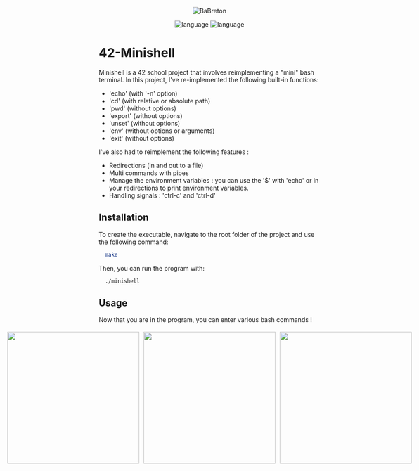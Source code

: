 <p align="center">
  <img src="https://github.com/BaBreton/42-Get_next_line/assets/124448529/43a36b92-4c44-4c58-b03c-b18903712b45" alt="BaBreton" />
</p>
<p align="center">
  <img src="https://img.shields.io/badge/Language-C-blue" alt="language" />
  <img src="https://img.shields.io/badge/Mark-100/100-green" alt="language" />
</p>

# 42-Minishell

Minishell is a 42 school project that involves reimplementing a "mini" bash terminal. In this project, I've re-implemented the following built-in functions:

* 'echo' (with '-n' option)
* 'cd' (with relative or absolute path)
* 'pwd' (without options)
* 'export' (without options)
* 'unset' (without options)
* 'env' (without options or arguments)
* 'exit' (without options)



I've also had to reimplement the following features :

* Redirections (in and out to a file)
* Multi commands with pipes
* Manage the environment variables : you can use the '$' with 'echo' or in your redirections to print environment variables.
* Handling signals : 'ctrl-c' and 'ctrl-d'

## Installation 

To create the executable, navigate to the root folder of the project and use the following command:

```bash
  make
```

Then, you can run the program with:

```bash
  ./minishell
```

## Usage

Now that you are in the program, you can enter various bash commands !

<div style="display:flex; justify-content:center; align="center">
  <img src="https://github.com/BaBreton/42-Minishell/assets/124448529/5577b22d-7daa-4330-af86-0a05d3451e37" width="300px" style="margin:5px;">
  <img src="https://github.com/BaBreton/42-Minishell/assets/124448529/51364197-0e89-4142-b0a0-6218c64da257" width="300px" style="margin:5px;">
  <img src="https://github.com/BaBreton/42-Minishell/assets/124448529/d8fad4a1-7322-4f63-9c6d-a2de341d0db7" width="300px" style="margin:5px;">
</div>
